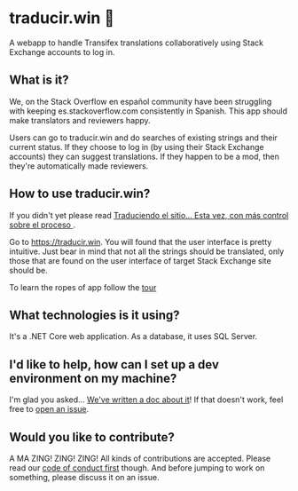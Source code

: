 # traducir.win :unicorn:
A webapp to handle Transifex translations collaboratively using Stack Exchange accounts to log in.

## What is it?
We, on the Stack Overflow en español community have been struggling with keeping es.stackoverflow.com consistently in Spanish. This app should make translators and reviewers happy.

Users can go to traducir.win and do searches of existing strings and their current status. If they choose to log in (by using their Stack Exchange accounts) they can suggest translations. If they happen to be a mod, then they're automatically made reviewers.

## How to use traducir.win?

If you didn't yet please read [Traduciendo el sitio… Esta vez, con más control sobre el proceso
](https://es.meta.stackoverflow.com/q/3378).

Go to https://traducir.win. You will found that the user interface is pretty intuitive. Just bear in mind that not all the strings should be translated, only those that are found on the user interface of target Stack Exchange site should be.

To learn the ropes of app follow the [tour](/docs/TOUR.md)

## What technologies is it using?
It's a .NET Core web application. As a database, it uses SQL Server.

## I'd like to help, how can I set up a dev environment on my machine?
I'm glad you asked... [We've written a doc about it](https://github.com/g3rv4/Traducir/blob/master/docs/DEV_ENVIRONMENT.md)! If that doesn't work, feel free to [open an issue](https://github.com/g3rv4/Traducir/issues).

## Would you like to contribute?

A MA ZING! ZING! ZING! All kinds of contributions are accepted. Please read our [code of conduct first](https://github.com/g3rv4/Traducir/blob/master/docs/CODE_OF_CONDUCT.md) though. And before jumping to work on something, please discuss it on an issue.

